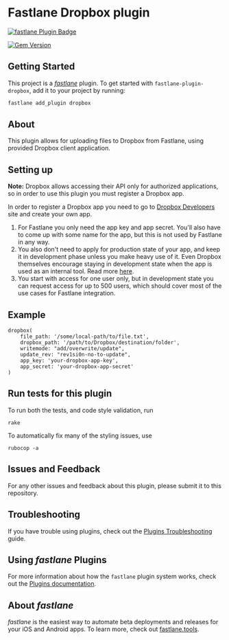 # Fastlane Dropbox plugin

[![fastlane Plugin Badge](https://rawcdn.githack.com/fastlane/fastlane/master/fastlane/assets/plugin-badge.svg)](https://rubygems.org/gems/fastlane-plugin-dropbox)

[![Gem Version](https://badge.fury.io/rb/fastlane-plugin-dropbox.svg)](https://badge.fury.io/rb/fastlane-plugin-dropbox)

## Getting Started

This project is a [_fastlane_](https://github.com/fastlane/fastlane) plugin. To get started with `fastlane-plugin-dropbox`, add it to your project by running:

```bash
fastlane add_plugin dropbox
```

## About

This plugin allows for uploading files to Dropbox from Fastlane, using provided Dropbox client application.

## Setting up

**Note:** Dropbox allows accessing their API only for authorized applications, so in order to use this plugin you must register a Dropbox app.

In order to register a Dropbox app you need to go to [Dropbox Developers](https://www.dropbox.com/developers/apps) site and create your own app. 

1. For Fastlane you only need the app key and app secret. You'll also have to come up with some name for the app, but this is not used by Fastlane in any way.
1. You also don't need to apply for production state of your app, and keep it in development phase unless you make heavy use of it. Even Dropbox themselves encourage staying in development state when the app is used as an internal tool. Read more [here](https://www.dropbox.com/developers/reference/developer-guide#production-approval).
1. You start with access for one user only, but in development state you can request access for up to 500 users, which should cover most of the use cases for Fastlane integration.

## Example

    dropbox(
        file_path: '/some/local-path/to/file.txt',
        dropbox_path: '/path/to/Dropbox/destination/folder',
        writemode: "add/overwrite/update",
        update_rev: "rev1si0n-no-to-update",
        app_key: 'your-dropbox-app-key',
        app_secret: 'your-dropbox-app-secret'
    )

## Run tests for this plugin

To run both the tests, and code style validation, run

```
rake
```

To automatically fix many of the styling issues, use
```
rubocop -a
```

## Issues and Feedback

For any other issues and feedback about this plugin, please submit it to this repository.

## Troubleshooting

If you have trouble using plugins, check out the [Plugins Troubleshooting](https://docs.fastlane.tools/plugins/plugins-troubleshooting/) guide.

## Using _fastlane_ Plugins

For more information about how the `fastlane` plugin system works, check out the [Plugins documentation](https://docs.fastlane.tools/plugins/create-plugin/).

## About _fastlane_

_fastlane_ is the easiest way to automate beta deployments and releases for your iOS and Android apps. To learn more, check out [fastlane.tools](https://fastlane.tools).
